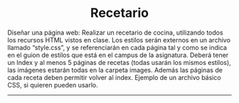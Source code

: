 <p align="cener" width="350">      
<h1 align="center" > Recetario </h1>
</p>

Diseñar una página web:
Realizar un recetario de cocina, utilizando todos los recursos HTML vistos en clase.
Los estilos serán externos en un archivo llamado “style.css”, y se referenciarán en cada página
tal y como se indica en el guion de estilos que está en el campus de la asignatura.
Deberá tener un Index y al menos 5 páginas de recetas (todas usarán los mismos estilos), las
imágenes estarán todas en la carpeta images.
Además las páginas de cada receta deben permitir volver al index.
Ejemplo de un archivo básico CSS, si quieren pueden usarlo.

***